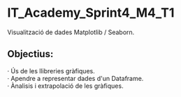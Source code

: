 # IT_Academy_Sprint4_M4_T1
 Visualització de dades Matplotlib / Seaborn.  

## Objectius:  

· Ús de les llibreries gràfiques.  
· Apendre a representar dades d'un Dataframe.  
· Ànalisis i extrapolació de les gràfiques.

 
